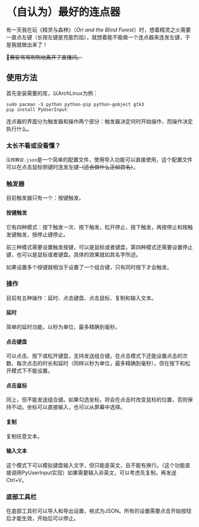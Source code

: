 # （自认为）最好的连点器

有一天我在玩《精灵与森林》（_Ori and the Blind Forest_）时，想着精灵之火需要一直点左键（长按左键是充能烈焰），就想着能不能做一个连点器来连发左键，于是我就做出来了！

💢~~赛安骂骂咧咧地离开了直播间。~~

## 使用方法

首先安装需要的库，以ArchLinux为例：

```shell
sudo pacman -S python python-pip python-gobject gtk3
pip install PyUserInput
```

连点器的界面分为触发器和操作两个部分：触发器决定何时开始操作，而操作决定执行什么。

### 太长不看或没看懂？

`压榨赛安.json`是一个简单的配置文件，使用导入功能可以直接使用，这个配置文件可以在点击鼠标侧键时连发左键~~（适合做什么正如其名）~~。

### 触发器

目前触发器只有一个：按键触发。

#### 按键触发

它有四种模式：按下触发一次、按下触发，松开停止、按下触发，再按停止和按触发键触发，按停止键停止。

前三种模式需要设置触发按键，可以是鼠标或者键盘，第四种模式还需要设置停止键，也可以是鼠标或者键盘。具体的效果就如其名字所述。

如果设置多个按键就相当于设置了一个组合键，只有同时按下才会触发。

### 操作

目前有五种操作：延时、点击键盘、点击鼠标、复制和输入文本。

#### 延时

简单的延时功能，以秒为单位，最多精确到毫秒。

#### 点击键盘

可以点击、按下或松开键盘，支持发送组合键。在点击模式下还能设置点击的次数、每次点击的时长和延时（同样以秒为单位，最多精确到毫秒），但在按下和松开模式下不能设置。

#### 点击鼠标

同上，但不能发送组合键。如果勾选坐标，将会在点击时改变鼠标的位置，否则保持不动。坐标可以直接输入，也可以从屏幕中选择。

#### 复制

复制任意文本。

#### 输入文本

这个模式下可以模拟键盘输入文字，但只能是英文，且不能有换行。（这个功能直接调用PyUserInput实现）如果需要输入非英文，可以考虑先复制，再发送Ctrl+V。

### 底部工具栏

在底部工具栏可以导入和导出设置，格式为JSON。所有的设置需要点击开始按钮后才能生效，开始后可以停止。
